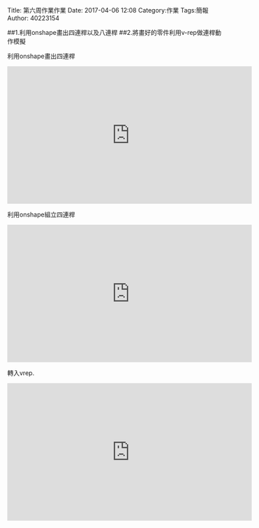 Title: 第六周作業作業
Date: 2017-04-06 12:08
Category:作業
Tags:簡報
Author: 40223154

##1.利用onshape畫出四連桿以及八連桿
##2.將畫好的零件利用v-rep做連桿動作模擬

利用onshape畫出四連桿

<iframe width="560" height="315" src="https://www.youtube.com/embed/lQZtbUDFbcw" frameborder="0" allowfullscreen></iframe>

利用onshape組立四連桿

<iframe width="560" height="315" src="https://www.youtube.com/embed/-Urwwwu-QIQ" frameborder="0" allowfullscreen></iframe>

轉入vrep.

<iframe width="560" height="315" src="https://www.youtube.com/embed/AVuu0LNZgJs" frameborder="0" allowfullscreen></iframe>

